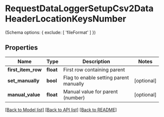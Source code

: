 # RequestDataLoggerSetupCsv2DataHeaderLocationKeysNumber

(Schema options: { exclude: [ 'fileFormat' ] })
## Properties
Name | Type | Description | Notes
------------ | ------------- | ------------- | -------------
**first_item_row** | **float** | First row containing parent | 
**set_manually** | **bool** | Flag to enable setting parent manually | [optional] 
**manual_value** | **float** | Manual value for parent (number) | [optional] 

[[Back to Model list]](../README.md#documentation-for-models) [[Back to API list]](../README.md#documentation-for-api-endpoints) [[Back to README]](../README.md)


